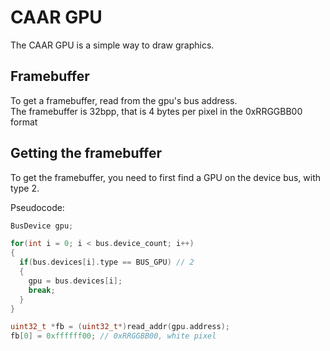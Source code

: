 # CAAR GPU
The CAAR GPU is a simple way to draw graphics.

## Framebuffer
To get a framebuffer, read from the gpu's bus address.
<br/>
The framebuffer is 32bpp, that is 4 bytes per pixel in the 0xRRGGBB00 format

## Getting the framebuffer
To get the framebuffer, you need to first find a GPU on the device bus, with type 2.

Pseudocode:
```c
BusDevice gpu;

for(int i = 0; i < bus.device_count; i++)
{
  if(bus.devices[i].type == BUS_GPU) // 2
  {
    gpu = bus.devices[i];
    break;
  }
}

uint32_t *fb = (uint32_t*)read_addr(gpu.address);
fb[0] = 0xffffff00; // 0xRRGGBB00, white pixel
```
